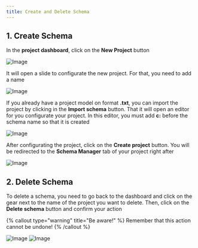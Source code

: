 ```yaml
---
title: Create and Delete Schema
---
```


## 1. Create Schema

In the **project dashboard**, click on the **New Project** button

![Image](/images/yc-web/dashboard.png)

It will open a slide to configurate the new project. For that, you need to add a name

![Image](/images/yc-web/dashboardCreateProject.png)

If you already have a project model on format **.txt**, you can import the project by clicking in the **Import schema** button. That it will open an editor for you configurate your project. In this editor, you must add **c:** before the schema name so that it is created

![Image](/images/yc-web/dashboardCreateProject2.png)

After configurating the project, click on the **Create project** button. You will be redirected to the **Schema Manager** tab of your project right after

![Image](/images/yc-web/dashboardCreateProject3.png)

## 2. Delete Schema

To delete a schema, you need to go back to the dashboard and click on the gear next to the name of the project you want to delete. Then, click on the **Delete schema** button and confirm your action

{% callout type="warning" title="Be aware!" %}
Remember that this action cannot be undone!
{% /callout %}

![Image](/images/yc-web/deleteSchema.png)
![Image](/images/yc-web/deleteSchema2.png)
